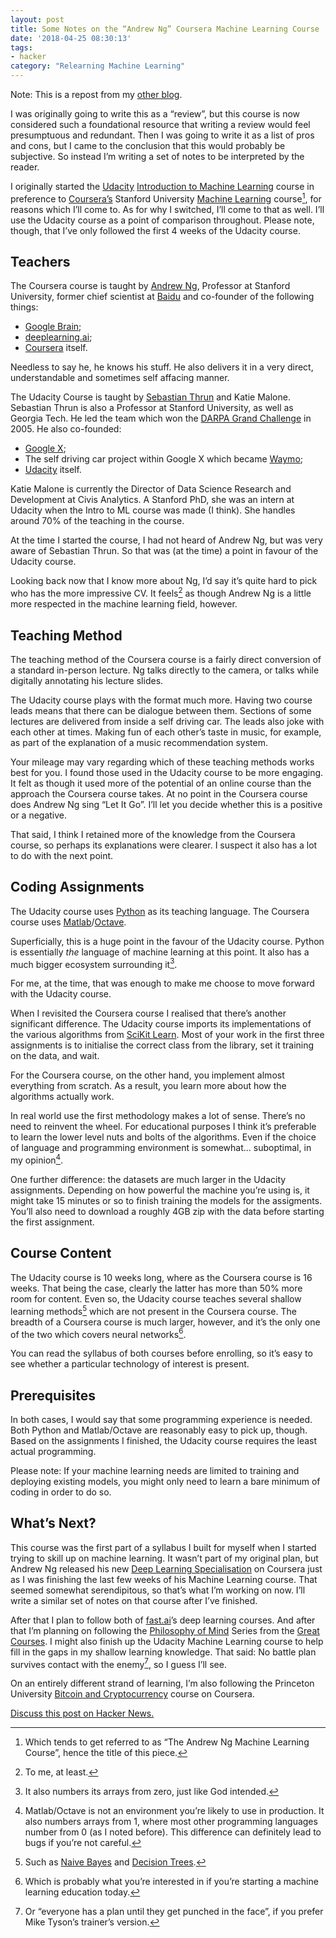 ```yaml
---
layout: post
title: Some Notes on the “Andrew Ng” Coursera Machine Learning Course
date: '2018-04-25 08:30:13'
tags:
- hacker
category: "Relearning Machine Learning"
---
```


Note: This is a repost from my [other blog](https://ftrsn.net).

I was originally going to write this as a “review”, but this course is now considered such a foundational resource that writing a review would feel presumptuous and redundant. Then I was going to write it as a list of pros and cons, but I came to the conclusion that this would probably be subjective. So instead I’m writing a set of notes to be interpreted by the reader.

I originally started the [Udacity](https://eu.udacity.com) [Introduction to Machine Learning](https://eu.udacity.com/course/intro-to-machine-learning--ud120) course in preference to [Coursera’s](http://click.linksynergy.com/fs-bin/click?id=X5M728uyIs8&offerid=467035.4&type=4&subid=0) Stanford University [Machine Learning](https://click.linksynergy.com/fs-bin/click?id=X5M728uyIs8&offerid=467035.248&type=3&subid=0) course[^1], for reasons which I’ll come to. As for why I switched, I’ll come to that as well. I’ll use the Udacity course as a point of comparison throughout. Please note, though, that I’ve only followed the first 4 weeks of the Udacity course.

## Teachers

The Coursera course is taught by [Andrew Ng](https://en.m.wikipedia.org/wiki/Andrew_Ng), Professor at Stanford University, former chief scientist at [Baidu](https://en.m.wikipedia.org/wiki/Baidu) and co-founder of the following things:

* [Google Brain](https://research.google.com/teams/brain/);
* [deeplearning.ai](https://www.deeplearning.ai);
* [Coursera](https://www.coursera.org) itself.

Needless to say he, he knows his stuff. He also delivers it in a very direct, understandable and sometimes self affacing manner.

The Udacity Course is taught by [Sebastian Thrun](https://en.m.wikipedia.org/wiki/Sebastian_Thrun) and Katie Malone. Sebastian Thrun is also a Professor at Stanford University, as well as Georgia Tech. He led the team which won the [DARPA Grand Challenge](https://en.m.wikipedia.org/wiki/DARPA_Grand_Challenge) in 2005. He also co-founded:

* [Google X](https://x.company);
* The self driving car project within Google X which became [Waymo](https://waymo.com);
* [Udacity](https://www.udacity.com) itself.

Katie Malone is currently the Director of Data Science Research and Development at Civis Analytics. A Stanford PhD, she was an intern at Udacity when the Intro to ML course was made (I think). She handles around 70% of the teaching in the course. 

At the time I started the course, I had not heard of Andrew Ng, but was very aware of Sebastian Thrun. So that was (at the time) a point in favour of the Udacity course.

Looking back now that I know more about Ng, I’d say it’s quite hard to pick who has the more impressive CV. It feels[^2] as though Andrew Ng is a little more respected in the machine learning field, however.

## Teaching Method

The teaching method of the Coursera course is a fairly direct conversion of a standard in-person lecture. Ng talks directly to the camera, or talks while digitally annotating his lecture slides.

The Udacity course plays with the format much more. Having two course leads means that there can be dialogue between them. Sections of some lectures are delivered from inside a self driving car. The leads also joke with each other at times. Making fun of each other’s taste in music, for example, as part of the explanation of a music recommendation system.

Your mileage may vary regarding which of these teaching methods works best for you. I found those used in the Udacity course to be more engaging. It felt as though it used more of the potential of an online course than the approach  the Coursera course takes. At no point in the Coursera course does Andrew Ng sing “Let It Go”. I’ll let you decide whether this is a positive or a negative.

That said, I think I retained more of the knowledge from the Coursera course, so perhaps its explanations were clearer. I suspect it also has a lot to do with the next point.

## Coding Assignments

The Udacity course uses [Python](https://www.python.org) as its teaching language. The Coursera course uses [Matlab](https://www.mathworks.com/products/matlab.html)/[Octave](https://www.gnu.org/software/octave/).

Superficially, this is a huge point in the favour of the Udacity course. Python is essentially *the* language of machine learning at this point. It also has a much bigger ecosystem surrounding it[^3].

For me, at the time, that was enough to make me choose to move forward with the Udacity course.

When I revisited the Coursera course I realised that there’s another significant difference. The Udacity course imports its implementations of the various algorithms from [SciKit Learn](http://scikit-learn.org/stable/). Most of your work in the first three assignments is to initialise the correct class from the library, set it training on the data, and wait. 

For the Coursera course, on the other hand, you implement almost everything from scratch. As a result, you learn more about how the algorithms actually work.

In real world use the first methodology makes a lot of sense. There’s no need to reinvent the wheel. For educational purposes I think it’s preferable to learn the lower level nuts and bolts of the algorithms. Even if the choice of language and programming environment is somewhat... suboptimal, in my opinion[^4].

One further difference: the datasets are much larger in the Udacity assignments. Depending on how powerful the machine you’re using is, it might take 15 minutes or so to finish training the models for the assigments. You’ll also need to download a roughly 4GB zip with the data before starting the first assignment.

## Course Content

The Udacity course is 10 weeks long, where as the Coursera course is 16 weeks. That being the case, clearly the latter has more than 50% more room for content. Even so, the Udacity course teaches several shallow learning methods[^5] which are not present in the Coursera course. The breadth of a Coursera course is much larger, however, and it’s the only one of the two which covers neural networks[^6].

You can read the syllabus of both courses before enrolling, so it’s easy to see whether a particular technology of interest is present.

## Prerequisites 

In both cases, I would say that some programming experience is needed. Both Python and Matlab/Octave are reasonably easy to pick up, though. Based on the assignments I finished, the Udacity course requires the least actual programming.

Please note: If your machine learning needs are limited to training and deploying existing models, you might only need to learn a bare minimum of coding in order to do so.

## What’s Next?

This course was the first part of a syllabus I built for myself when I started trying to skill up on machine learning. It wasn’t part of my original plan, but Andrew Ng released his new [Deep Learning Specialisation](https://click.linksynergy.com/fs-bin/click?id=X5M728uyIs8&offerid=467035.278&type=3&subid=0) on Coursera just as I was finishing the last few weeks of his Machine Learning course. That seemed somewhat serendipitous, so that’s what I’m working on now. I’ll write a similar set of notes on that course after I’ve finished.

After that I plan to follow both of [fast.ai](www.fast.ai)’s deep learning courses. And after that I’m planning on following the [Philosophy of Mind](https://www.thegreatcourses.com/courses/philosophy-of-mind-brains-consciousness-and-thinking-machines.html) Series from the [Great Courses](https://www.thegreatcourses.com). I might also finish up the Udacity Machine Learning course to help fill in the gaps in my shallow learning knowledge. That said: No battle plan survives contact with the enemy[^7], so I guess I’ll see.

On an entirely different strand of learning, I’m also following the Princeton University [Bitcoin and Cryptocurrency](https://www.coursera.org/learn/cryptocurrency) course on Coursera.

[Discuss this post on Hacker News.](https://news.ycombinator.com/item?id=16353829)

[^1]:	Which tends to get referred to as “The Andrew Ng Machine Learning Course”, hence the title of this piece.

[^2]:	To me, at least.

[^3]:	It also numbers its arrays from zero, just like God intended.

[^4]:	Matlab/Octave is not an environment you’re likely to use in production. It also numbers arrays from 1, where most other programming languages number from 0 (as I noted before). This difference can definitely lead to bugs if you’re not careful.

[^5]:	Such as [Naive Bayes](https://en.m.wikipedia.org/wiki/Naive_Bayes_classifier) and [Decision Trees](https://en.m.wikipedia.org/wiki/Decision_tree).

[^6]:	Which is probably what you’re interested in if you’re starting a machine learning education today.

[^7]:	Or “everyone has a plan until they get punched in the face”, if you prefer Mike Tyson’s trainer’s version.